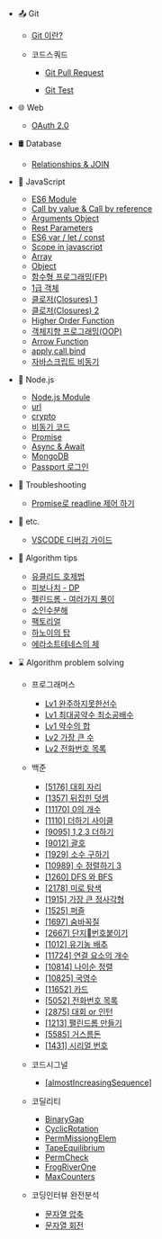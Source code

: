 - :outbox_tray: Git

  - [Git 이란?](./docs/git/2019-04-04-AboutGit.md)
  
  - 코드스쿼드
    - [Git Pull Request](./docs/git/2019-04-04-CodeSquad_GitPR_Guide.md "Git PR")

    - [Git Test](./docs/git/2019-05-24-GitTest.md "Git Test")

- :globe_with_meridians: Web

    - [OAuth 2.0](./docs/web/2019-08-10-WEB-OAuthLogin.md)

- 🛢 Database

    - [Relationships & JOIN](./docs/database/2019-08-09-DB-JOIN.md)

- :lemon: JavaScript

  - [ES6 Module](./docs/javascript/2019-04-05-ES6Module.md)
  - [Call by value & Call by reference](./docs/javascript/2019-04-08-CallByValue&CallByReference.md)
  - [Arguments Object](./docs/javascript/2019-04-08-FunctionArguments.md)
  - [Rest Parameters](./docs/javascript/2019-04-08-RestParameters.md)
  - [ES6 var / let / const](./docs/javascript/2019-04-10-ES6-var-let-const.md)
  - [Scope in javascript](./docs/javascript/2019-04-10-JavascriptScope.md)
  - [Array](./docs/javascript/2019-04-12-Array.md)
  - [Object](./docs/javascript/2019-04-12-Object.md)
  - [함수형 프로그래밍(FP)](./docs/javascript/2019-04-15-FunctionalProgramming.md)
  - [1급 객체](./docs/javascript/2019-04-16-FirstClassObject&Function.md)
  - [클로저(Closures) 1](./docs/javascript/2019-04-17-Closure.md)
  - [클로저(Closures) 2](./docs/javascript/2019-07-01-Udemy_JS_Closures.md)
  - [Higher Order Function](./docs/javascript/2019-04-28-HigherOrderFunction.md)
  - [객체지향 프로그래밍(OOP)](./docs/javascript/2019-04-28-JS_OOP.md)
  - [Arrow Function](./docs/javascript/2019-05-17-ArrowFunction.md)
  - [apply,call,bind](./docs/javascript/2019-05-18-apply_call_bind.md)
  - [자바스크립트 비동기](./docs/javascript/2019-05-25-Asyncronous.md)

- :green_apple: Node.js
  
  - [Node.js Module](./docs/nodejs/2019-04-05-nodejs-NodejsModule.md)
  - [url](./docs/nodejs/2019-05-22-nodejs-url.md)
  - [crypto](./docs/nodejs/2019-05-23-nodejs-crypto.md)
  - [비동기 코드](./docs/nodejs/2019-06-03-nodejs-AsynchronousCode.md)
  - [Promise](./docs/nodejs/2019-06-05-nodejs-Promise.md)
  - [Async & Await](./docs/nodejs/2019-06-07-nodejs-Async-Await.md)
  - [MongoDB](./docs/nodejs/2019-07-08-nodejs-MongoDB.md)
  - [Passport 로그인](./docs/nodejs/2019-08-09-nodejs-passport.md)

- :paw_prints: Troubleshooting

  - [Promise로 readline 제어 하기](./docs/trouble_shooting/2019-06-01-TS-promise_readline.md)

- :thought_balloon: etc.

  - [VSCODE 디버깅 가이드](./docs/etc/2019-04-05-VSCode_Debugging_Guide.md)

- :eyes: Algorithm tips
  
    - [유클리드 호제법](./docs/algorithm_tips/2019-01-30-AT-Euclidean%20algorithm.md)
    - [피보나치 - DP](./docs/algorithm_tips/2019-03-22-AT-fibonacci-by-DP.md)
    - [펠린드롬 - 여러가지 풀이](./docs/algorithm_tips/2019-05-03-AT-palindrome_summary.md)
    - [소인수분해](./docs/algorithm_tips/2019-05-08-AT-fractional_decomposition.md)
    - [팩토리얼](./docs/algorithm_tips/2019-05-26-AT-factorial.md)
    - [하노이의 탑](./docs/algorithm_tips/2019-06-01-AT-hanoi.md)
    - [에라소트테네스의 체](./docs/algorithm_tips/2019-06-06-AT-seive_of_eratosthenes.md)
  
- :hourglass: Algorithm problem solving
    
    - 프로그래머스
        - [Lv1 완주하지못한선수](./docs/algorithm_problem_solving/2019-01-24-AT-list_comparison.md)
        - [Lv1 최대공약수 최소공배수](./docs/algorithm_problem_solving/2019-01-30-AT-gcdlcm.md)
        - [Lv1 약수의 합](./docs/algorithm_problem_solving/2019-02-14-AT-sum_divisor.md)
        - [Lv2 가장 큰 수](./docs/algorithm_problem_solving/2019-05-20-AT-the_biggest_number.md)
        - [Lv2 전화번호 목록](./docs/algorithm_problem_solving/2019-05-31-AT-phone_book.md)
    - 백준
        - [[5176] 대회 자리](./docs/algorithm_problem_solving/2019-05-19-AT-set_seat.md)
        - [[1357] 뒤집힌 덧셈](./docs/algorithm_problem_solving/2019-05-24-AT-sum_reversedNum.md)
        - [[11170] 0의 개수](./docs/algorithm_problem_solving/2019-05-26-AT-count_zero.md)
        - [[1110] 더하기 사이클](./docs/algorithm_problem_solving/2019-05-28-AT-plus_cycle.md)
        - [[9095] 1,2,3 더하기](./docs/algorithm_problem_solving/2019-06-01-AT-plus_one_two_three.md)
        - [[9012] 괄호](./docs/algorithm_problem_solving/2019-06-04-AT-vps.md)
        - [[1929] 소수 구하기](./docs/algorithm_problem_solving/2019-06-06-AT-primeNum_seive.md)
        - [[10989] 수 정렬하기 3](./docs/algorithm_problem_solving/2019-06-14-AT-countingSort.md)
        - [[1260] DFS 와 BFS](./docs/algorithm_problem_solving/2019-06-20-AT-DFS_BFS.md)
        - [[2178] 미로 탐색](./docs/algorithm_problem_solving/2019-06-21-AT-maze.md)
        - [[1915] 가장 큰 정사각형](./docs/algorithm_problem_solving/2019-06-23-AT-theBiggestSquare.md)
        - [[1525] 퍼즐](./docs/algorithm_problem_solving/2019-06-25-AT-puzzle.md)
        - [[1697] 숨바꼭질](./docs/algorithm_problem_solving/2019-06-28-AT-hide-and-seek.md)
        - [[2667] 단지번호붙이기](./docs/algorithm_problem_solving/2019-06-29-AT-apartment.md)
        - [[1012] 유기농 배추](./docs/algorithm_problem_solving/2019-06-30-AT-cabbage-farm.md)
        - [[11724] 연결 요소의 개수](./docs/algorithm_problem_solving/2019-07-01-AT-connected-components.md)
        - [[10814] 나이순 정렬](./docs/algorithm_problem_solving/2019-07-18-AT-sortByAge.md)
        - [[10825] 국영수](./docs/algorithm_problem_solving/2019-07-20-AT-sortByScoreAndName.md)
        - [[11652] 카드](./docs/algorithm_problem_solving/2019-07-21-AT-sortCard.md)
        - [[5052] 전화번호 목록](./docs/algorithm_problem_solving/2019-07-23-AT-sort-phone-number.md)
        - [[2875] 대회 or 인턴](./docs/algorithm_problem_solving/2019-07-24-AT-devide-team.md)
        - [[1213] 팰린드롬 만들기](./docs/algorithm_problem_solving/2019-07-26-AT-make-palindrome.md)
        - [[5585] 거스름돈](./docs/algorithm_problem_solving/2019-07-26-AT-change.md)
        - [[1431] 시리얼 번호](./docs/algorithm_problem_solving/2019-07-31-AT-serialNumber.md)
    
    - 코드시그널
        - [[almostIncreasingSequence]](./docs/algorithm_problem_solving/2019-08-02-AT-almostIncreasingSequence.md)

    - 코딜리티
        - [BinaryGap](./docs/algorithm_problem_solving/2019-08-02-AT-BinaryGap.md)
        - [CyclicRotation](./docs/algorithm_problem_solving/2019-08-05-AT-CyclicRotation.md)
        - [PermMissiongElem](./docs/algorithm_problem_solving/2019-08-06-AT-PermMissingElem.md)
        - [TapeEquilibrium](./docs/algorithm_problem_solving/2019-08-06-AT-TapeEquilibrium.md)
        - [PermCheck](./docs/algorithm_problem_solving/2019-08-07-AT-PermCheck.md)
        - [FrogRiverOne](./docs/algorithm_problem_solving/2019-08-07-AT-FrogRiverOne.md)
        - [MaxCounters](./docs/algorithm_problem_solving/2019-08-08-AT-MaxCounters.md)
        
    - 코딩인터뷰 완전분석
        - [문자열 압축](docs/algorithm_problem_solving/2019-02-05-AT-str_compression.md)
        - [문자열 회전](docs/algorithm_problem_solving/2019-02-04-AT-rotate_string.md)
